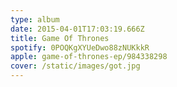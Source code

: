 ```yaml
---
type: album
date: 2015-04-01T17:03:19.666Z
title: Game Of Thrones
spotify: 0POQKgXYUeDwo88zNUKkkR
apple: game-of-thrones-ep/984338298
cover: /static/images/got.jpg
---
```


